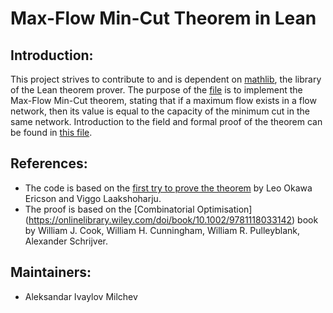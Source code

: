 # Max-Flow Min-Cut Theorem in Lean

## Introduction:

This project strives to contribute to and is dependent on [mathlib](https://github.com/leanprover-community/mathlib/edit/max_flow_min_cut/README.md), the library of the Lean theorem prover. 
The purpose of the [file](https://github.com/amilchew/Max-Flow_Min-Cut/blob/master/src/max_flow_min_cut.lean) is to implement the Max-Flow Min-Cut theorem, stating that if a maximum flow exists in a flow network, then its value is equal to the capacity of the minimum cut in the same network. 
Introduction to the field and formal proof of the theorem can be found in [this file](https://github.com/amilchew/Max-Flow_Min-Cut/blob/master/Max-Flow-Min-Cut-Proof.pdf).

## References:

- The code is based on the [first try to prove the theorem](https://github.com/Zetagon/maxflow-mincut/blob/master/src/maxflowmincut.lean) by Leo Okawa Ericson and Viggo Laakshoharju.
- The proof is based on the [Combinatorial Optimisation] (https://onlinelibrary.wiley.com/doi/book/10.1002/9781118033142) book by William J. Cook, William H. Cunningham, William R. Pulleyblank, Alexander Schrijver. 

## Maintainers:

* Aleksandar Ivaylov Milchev

